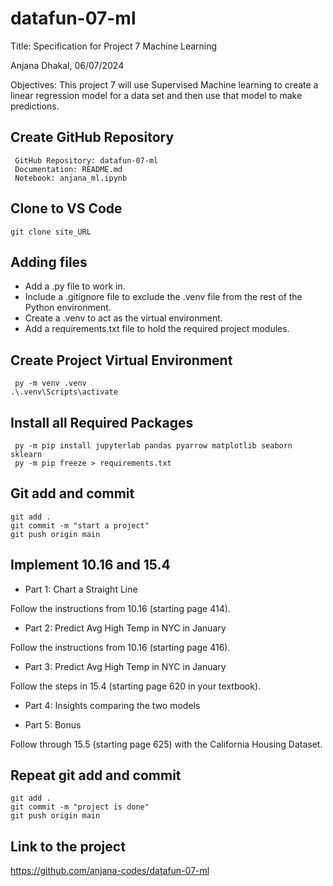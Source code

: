 # datafun-07-ml

Title: Specification for Project 7 Machine Learning
	
 Anjana Dhakal, 
 06/07/2024	

 Objectives: This project 7 will use Supervised Machine learning to create a linear regression model for a data set and then use that model to make predictions.

## Create GitHub Repository
```
 GitHub Repository: datafun-07-ml
 Documentation: README.md
 Notebook: anjana_ml.ipynb
```

## Clone to VS Code 
```
git clone site_URL
```

## Adding files 
- Add a .py file to work in.
- Include a .gitignore file to exclude the .venv file from the rest of the Python environment.
- Create a .venv to act as the virtual environment.
- Add a requirements.txt file to hold the required project modules.



## Create Project Virtual Environment
```
 py -m venv .venv
.\.venv\Scripts\activate
```

## Install all Required Packages
```
 py -m pip install jupyterlab pandas pyarrow matplotlib seaborn sklearn
 py -m pip freeze > requirements.txt
```

## Git add and commit
```
git add .
git commit -m "start a project"
git push origin main
```

## Implement 10.16 and 15.4

- Part 1: Chart a Straight Line

Follow the instructions from 10.16 (starting page 414).

- Part 2: Predict Avg High Temp in NYC in January

 Follow the instructions from 10.16 (starting page 416).

- Part 3: Predict Avg High Temp in NYC in January

Follow the steps in 15.4 (starting page 620 in your textbook).


- Part 4: Insights comparing the two models

- Part 5: Bonus

Follow through 15.5 (starting page 625) with the California Housing Dataset.

## Repeat git add and commit
```
git add .
git commit -m "project is done"
git push origin main
```

## Link to the project
https://github.com/anjana-codes/datafun-07-ml

